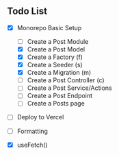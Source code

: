 ## Todo List

- [x] Monorepo Basic Setup
  - [ ] Create a Post Module
  - [x] Create a Post Model 
  - [x] Create a Factory (f)
  - [x] Create a Seeder (s)
  - [x] Create a Migration (m)
  - [ ] Create a Post Controller (c)
  - [ ] Create a Post Service/Actions
  - [ ] Create a Post Endpoint
  - [ ] Create a Posts page
- [ ] Deploy to Vercel 
- [ ] Formatting

- [x] useFetch()